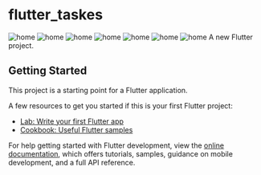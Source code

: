 # flutter_taskes
![home](/assest/img/loginNew.png)
![home](/assest/img/signup.png)
![home](/assest/img/snackbar.png)
![home](/assest/img/instagram.png)
![home](/assest/img/instaP.png)
![home](/assest/img/homeNew.png)
![home](/assest/img/task1.png)
A new Flutter project.

## Getting Started

This project is a starting point for a Flutter application.

A few resources to get you started if this is your first Flutter project:

- [Lab: Write your first Flutter app](https://docs.flutter.dev/get-started/codelab)
- [Cookbook: Useful Flutter samples](https://docs.flutter.dev/cookbook)

For help getting started with Flutter development, view the
[online documentation](https://docs.flutter.dev/), which offers tutorials,
samples, guidance on mobile development, and a full API reference.
